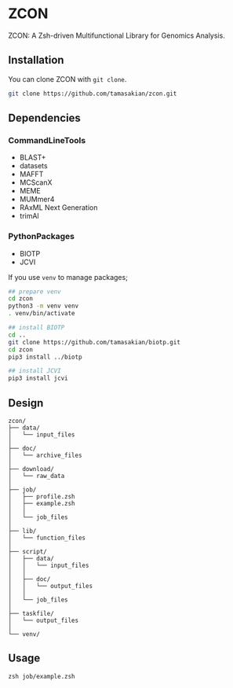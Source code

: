 # ZCON

ZCON: A Zsh-driven Multifunctional Library for Genomics Analysis.

## Installation

You can clone ZCON with `git clone`.

```zsh
git clone https://github.com/tamasakian/zcon.git
```

## Dependencies

### CommandLineTools

- BLAST+
- datasets
- MAFFT
- MCScanX
- MEME
- MUMmer4
- RAxML Next Generation
- trimAl

### PythonPackages

- BIOTP
- JCVI

If you use `venv` to manage packages; 

```zsh
## prepare venv
cd zcon
python3 -m venv venv
. venv/bin/activate

## install BIOTP
cd ..
git clone https://github.com/tamasakian/biotp.git
cd zcon
pip3 install ../biotp

## install JCVI
pip3 install jcvi
```

## Design

```
zcon/
├── data/
│   └── input_files
│
├── doc/
│   └── archive_files
│
├── download/
│   └── raw_data
│
├── job/
│   ├── profile.zsh
│   ├── example.zsh
│   │
│   └── job_files
│
├── lib/
│   └── function_files
│
├── script/
│   ├── data/
│   │   └── input_files
│   │
│   ├── doc/
│   │   └── output_files
│   │
│   └── job_files
│
├── taskfile/
│   └── output_files
│
└── venv/
```

## Usage

```
zsh job/example.zsh
```